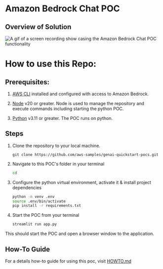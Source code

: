# Amazon Bedrock Chat POC

## Overview of Solution



![A gif of a screen recording show casing the Amazon Bedrock Chat POC functionality](images/demo.gif)


# How to use this Repo:

## Prerequisites:

1. [AWS CLI](https://docs.aws.amazon.com/cli/latest/userguide/getting-started-install.html) installed and configured with access to Amazon Bedrock.

1. [Node](https://nodejs.org/en/download/package-manager) v20 or greater. Node is used to manage the repository and execute commands including starting the python POC. 

1. [Python](https://www.python.org/downloads/) v3.11 or greater. The POC runs on python. 



## Steps
1. Clone the repository to your local machine.

    ```
    git clone https://github.com/aws-samples/genai-quickstart-pocs.git
    ```

1. Navigate to this POC's folder in your terminal
    ```zsh
    cd 
    ```

1. Configure the python virtual environment, activate it & install project dependencies
    ```zsh
    python -m venv .env
    source .env/bin/activate
    pip install -r requirements.txt
    ```
1. Start the POC from your terminal
    ```zsh
    streamlit run app.py
    ```
This should start the POC and open a browser window to the application. 

## How-To Guide
For a details how-to guide for using this poc, visit [HOWTO.md](HOWTO.md)
